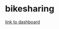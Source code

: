# bikesharing
[link to dashboard](https://public.tableau.com/app/profile/vanessa.antworth/viz/Bike-sharingProgramProposal/NYCStory)
